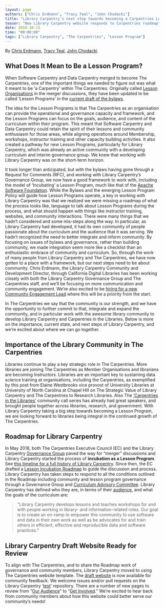```yaml
---
layout: page
authors: ["Chris Erdmann", "Tracy Teal", "John Chodacki"]
title: "Library Carpentry’s next step towards becoming a Carpentries Lesson Program"
teaser: "New Library Carpentry website responds to Carpentries roadmap"
date: 2018-10-15
time: "09:00:00"
tags: ["Library Carpentry", "The Carpentries", "Lesson Program"]
---
```


By [Chris Erdmann](https://twitter.com/libcce), [Tracy Teal](https://twitter.com/tracykteal), [John Chodacki](https://twitter.com/chodacki) 

## What Does It Mean to Be a Lesson Program?

When Software Carpentry and Data Carpentry merged to become The Carpentries, one of the important things we needed to figure out was what 
it meant to be ‘a Carpentry’ within The Carpentries. Originally called [Lesson Organisations](https://github.com/carpentries/2017Merger/blob/master/RFCs/RFC7.md) in the merger discussions, they have been updated to be called ‘Lesson Programs’ in the [current draft of the bylaws](https://github.com/carpentries/2018_Bylaws/blob/master/bylaws.md). 

The idea for the Lesson Programs is that The Carpentries as an organisation can provide the operational and governance capacity and framework, and the Lesson Programs can focus on the goals, audience, and content of the curriculum within their program. This meant that Software Carpentry and Data Carpentry could retain the spirit of their lessons and community enthusiasm for those areas, while aligning operations around Membership, workshops, instructor training and other capacity building activities. It also created a pathway for new Lesson Programs, particularly for Library Carpentry, which was already an active community with a developing curriculum and interim governance group. We knew that working with Library Carpentry was on the short-term horizon. 

It took longer than anticipated, but with the bylaws having gone through a Request for Comments (RFC), and working with Library Carpentry’s Governance Group, we now have a good framework to work with, including the model of ‘Incubating’ a Lesson Program, much like that of the [Apache Software Foundation](https://incubator.apache.org/). While the Bylaws and the emerging Lesson Program Policy will guide how Lesson Programs operate, a key in working with Library Carpentry was that we realized we were missing a roadmap of what the process looks like, language to talk about Lesson Programs during the process, and what should happen with things like instructor training, websites, and community interactions. There were many things that we hadn’t considered and some mis-steps along the way. In particular, as Library Carpentry had developed, it had its own community of people passionate about the curriculum and the audience that it was serving. We hadn’t recognized the need to better integrate and inform community. By focusing on issues of bylaws and governance, rather than building community, we made integration seem more like a checklist than an enthusiastic embrace of community and curriculum. So, through the work of many people from Library Carpentry and The Carpentries, we have now gotten to a place with a framework, but our next steps need to be about community. Chris Erdmann, the Library Carpentry Community and Development Director, through California Digital Libraries has been working closely with both the Library Carpentry Governance Group and The Carpentries staff, and we’ll be focusing on more communication and community engagement. We’re also excited to be [hiring for a new Community Engagement Lead](https://carpentries.org/community-lead/) where this will be a priority from the start. 

In The Carpentries we say that the community is our strength, and we have the opportunity to further commit to that, integrate and expand the community, and in particular work with the awesome library community to develop Library Carpentry and Carpentries in the Libraries. Below is more on the importance, current state, and next steps of Library Carpentry, and we’re excited about where we can go together.

## Importance of the Library Community in The Carpentries

Libraries continue to play a key strategic role in The Carpentries. More libraries are joining The Carpentries as Member Organisations and librarians are becoming Instructors. Libraries are an important key to sustaining data science training at organisations, including the Carpentries, as exemplified by this post from Elaine Westbrooks vice provost of University Libraries at University of North Carolina at Chapel Hill on The Strategic Value of Library Carpentry and The Carpentries to Research Libraries. Also The [‘Carpentries in the Libraries’](https://librarycarpentry.org/blog/2018/07/11/carpentries-in-libraries-community-calls/) community call series has already had great speakers, and brought people together across libraries, research, and government. With Library Carpentry taking a big step towards becoming a Lesson Program, we are looking forward to libraries being integral in the continued growth of The Carpentries.

## Roadmap for Library Carpentry

In May 2018, both The Carpentries Executive Council (EC) and the Library Carpentry [Governance Group](https://librarycarpentry.github.io/test/team/) paved the way for “merger” discussions and Library Carpentry started the process of **incubation as a Lesson Program**. See [this timeline for a full history of Library Carpentry](https://librarycarpentry.github.io/test/timeline/). Since then, the EC drafted
a [Lesson Incubation Roadmap](https://docs.google.com/document/d/1NwFcSdr4HUhdkPdnjKKjcR-h1bGe2Wy3uj10xYGP8QA/edit#heading=h.1dywsaddn9ba) to guide the discussion and process. Library Carpentry has taken steps to respond to all the conditions outlined in the Roadmap including community and lesson program governance through a Governance Group and [Curriculum Advisory Committee](https://librarycarpentry.github.io/test/cac/). Library Carpentry has defined who they are, in terms of their [audience](https://librarycarpentry.github.io/test/audience/), and what the goals of the curriculum are:

> “Library Carpentry develops lessons and teaches workshops for and with people working in library- and information-related roles. Our goal is to create an on-ramp to empower this community to use software and data in their own work as well as be advocates for and train others in efficient, effective and reproducible data and software practices.”

## Library Carpentry Draft Website Ready for Review

To align with The Carpentries, and to share the Roadmap work of governance and community members, Library Carpentry moved to using The Carpentries website template. The [draft website](https://librarycarpentry.github.io/test/) is now available for community feedback. We welcome issues and/or pull requests on the Library Carpentry ‘[test](https://github.com/LibraryCarpentry/test)’ repository. There are a number of new pages to review from “[Our Audience](https://librarycarpentry.github.io/test/audience/)” to “[Get Involved](https://librarycarpentry.github.io/test/join/).” We’re excited to hear back from community members about how this website could better serve our community’s needs! 

